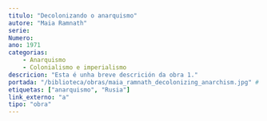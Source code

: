 ```yaml
---
titulo: "Decolonizando o anarquismo"
autore: "Maia Ramnath"
serie:
Numero:
ano: 1971
categorias:
    - Anarquismo
    - Colonialismo e imperialismo
descricion: "Esta é unha breve descrición da obra 1."
portada: "/biblioteca/obras/maia_ramnath_decolonizing_anarchism.jpg" # Opcional, imaxe da portada
etiquetas: ["anarquismo", "Rusia"]
link_externo: "a"
tipo: "obra"
---
```

